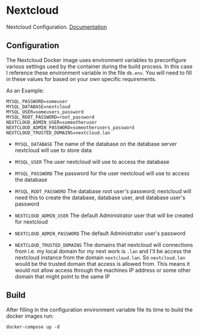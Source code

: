 # Nextcloud
Nextcloud Configuration. [Documentation](https://github.com/docker-library/docs/tree/master/nextcloud)

## Configuration
The Nextcloud Docker image uses environment variables to preconfigure various settings used by the container during the build process. In this case I reference these environment variable in the file `db.env`. You will need to fill in these values for based on your own specific requirements.

As an Example:
```
MYSQL_PASSWORD=someuser
MYSQL_DATABASE=nextcloud
MYSQL_USER=someusers_password
MYSQL_ROOT_PASSWORD=root_password
NEXTCLOUD_ADMIN_USER=someotheruser
NEXTCLOUD_ADMIN_PASSWORD=someotherusers_password
NEXTCLOUD_TRUSTED_DOMAINS=nextcloud.lan
```

* `MYSQL_DATABASE`
The name of the database on the database server nextcloud will use to store data

* `MYSQL_USER`
The user nextcloud will use to access the database

* `MYSQL_PASSWORD`
The password for the user nextcloud will use to access the database

* `MYSQL_ROOT_PASSWORD`
The database root user's password; nextcloud will need this to create the database, database user, and database user's password

* `NEXTCLOUD_ADMIN_USER`
The default Administrator user that will be created for nextcloud

* `NEXTCLOUD_ADMIN_PASSWORD`
The default Administrator user's password

* `NEXTCLOUD_TRUSTED_DOMAINS`
The domains that nextcloud will connections from i.e. my local domain for my next work is `.lan` and I'll be access the nextcloud instance from the domain `nextcloud.lan`. So `nextcloud.lan` would be the trusted domain that access is allowed from. This means it would not allow access through the machines IP address or some other domain that might point to the same IP

## Build
After filling in the configuration environment variable file its time to build the docker images run:

```
docker-compose up -d
```
